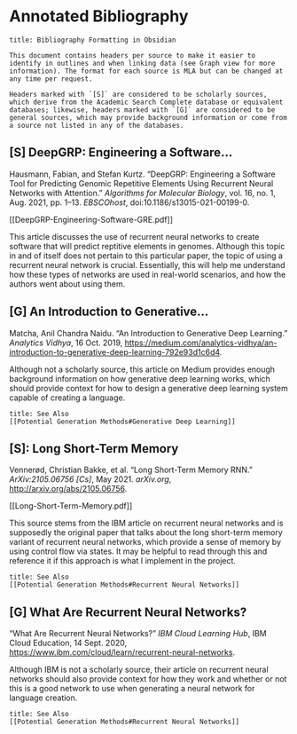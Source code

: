 # Annotated Bibliography
```ad-note
title: Bibliography Formatting in Obsidian

This document contains headers per source to make it easier to identify in outlines and when linking data (see Graph view for more information). The format for each source is MLA but can be changed at any time per request.

Headers marked with `[S]` are considered to be scholarly sources, which derive from the Academic Search Complete database or equivalent databases; likewise, headers marked with `[G]` are considered to be general sources, which may provide background information or come from a source not listed in any of the databases.
```

## [S] DeepGRP: Engineering a Software...

Hausmann, Fabian, and Stefan Kurtz. “DeepGRP: Engineering a Software Tool for Predicting Genomic Repetitive Elements Using Recurrent Neural Networks with Attention.” _Algorithms for Molecular Biology_, vol. 16, no. 1, Aug. 2021, pp. 1–13. _EBSCOhost_, doi:10.1186/s13015-021-00199-0.

[[DeepGRP-Engineering-Software-GRE.pdf]]

This article discusses the use of recurrent neural networks to create software that will predict reptitive elements in genomes. Although this topic in and of itself does not pertain to this particular paper, the topic of using a recurrent neural network is crucial. Essentially, this will help me understand how these types of networks are used in real-world scenarios, and how the authors went about using them.

## [G] An Introduction to Generative...

Matcha, Anil Chandra Naidu. “An Introduction to Generative Deep Learning.” _Analytics Vidhya_, 16 Oct. 2019, https://medium.com/analytics-vidhya/an-introduction-to-generative-deep-learning-792e93d1c6d4.

Although not a scholarly source, this article on Medium provides enough background information on how generative deep learning works, which should provide context for how to design a generative deep learning system capable of creating a language.

```ad-info
title: See Also
[[Potential Generation Methods#Generative Deep Learning]]
```

## [S]: Long Short-Term Memory
Vennerød, Christian Bakke, et al. “Long Short-Term Memory RNN.” _ArXiv:2105.06756 [Cs]_, May 2021. _arXiv.org_, http://arxiv.org/abs/2105.06756.

[[Long-Short-Term-Memory.pdf]]

This source stems from the IBM article on recurrent neural networks and is supposedly the original paper that talks about the long short-term memory variant of recurrent neural networks, which provide a sense of memory by using control flow via states. It may be helpful to read through this and reference it if this approach is what I implement in the project.

```ad-info
title: See Also
[[Potential Generation Methods#Recurrent Neural Networks]]
```

## [G] What Are Recurrent Neural Networks?

“What Are Recurrent Neural Networks?” _IBM Cloud Learning Hub_, IBM Cloud Education, 14 Sept. 2020, https://www.ibm.com/cloud/learn/recurrent-neural-networks.

Although IBM is not a scholarly source, their article on recurrent neural networks should also provide context for how they work and whether or not this is a good network to use when generating a neural network for language creation.

```ad-info
title: See Also
[[Potential Generation Methods#Recurrent Neural Networks]]
```